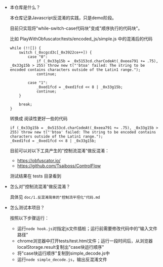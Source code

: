* 本仓库是什么？

    本仓库记录Javascript反混淆的实践，只是demo阶段。
    
    目前只实现将"while-switch-case代码块"变成"顺序执行的代码块"。
    
    比如 PlayWithObfuscator/tests/encoded_js/simple.js 中的混淆后的代码
    ```
    while (!![]) {
        switch (_0xcgcd3c[_0x3922ce++]) {
            case "0":
                if (_0x33g15b = _0x5153cd.charCodeAt(_0xeea791 += .75), _0x33g15b > 255) throw new t("'btoa' failed: The string to be encoded contains characters outside of the Latin1 range.");
                continue;
    
            case "1":
                _0xed1fcd = _0xed1fcd << 8 | _0x33g15b;
                continue;
        }
    
        break;
    }
    ```
    
    转换成 阅读性更好一些的代码
    ```
    if (_0x33g15b = _0x5153cd.charCodeAt(_0xeea791 += .75), _0x33g15b > 255) throw new t("'btoa' failed: The string to be encoded contains characters outside of the Latin1 range.");
    _0xed1fcd = _0xed1fcd << 8 | _0x33g15b;
    ```
    
    目前可以对以下工具产生的"控制流混淆"做反混淆：
    * https://obfuscator.io/
    * https://github.com/Tsaiboss/ControlFlow
    
    测试结果在 tests 目录看到
    
* 怎么对"控制流混淆"做反混淆？

   具体见 `doc/1.反混淆简单的"控制流平坦化"代码.md`
   
* 怎么测试本项目？

    按照以下步骤运行：
    * 运行`node hook.js`对指定js文件插桩；运行前需要修改代码中的"输入文件路径"
    * chrome浏览器中打开tests/test.html文件；运行一段时间后，从浏览器localStorage.result复制出"case块运行顺序"
    * 将"case块运行顺序"复制到simple_decode.js中
    * 运行`node simple_decode.js`，输出反混淆文件
    
    
